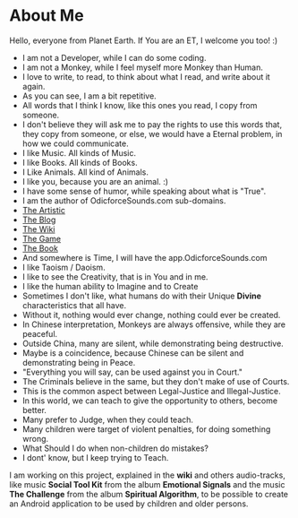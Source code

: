 # About Me

Hello, everyone from Planet Earth. If You are an ET, I welcome you too! :) 

- I am not a Developer, while I can do some coding.
- I am not a Monkey, while I feel myself more Monkey than Human.
- I love to write, to read, to think about what I read, and write about it again.
- As you can see, I am a bit repetitive. 
- All words that I think I know, like this ones you read, I copy from someone.
- I don't believe they will ask me to pay the rights to use this words that, they copy from someone, or else, we would have a Eternal problem, in how we could communicate. 
- I like Music. All kinds of Music. 
- I like Books. All kinds of Books.
- I Like Animals. All kind of Animals. 
- I like you, because you are an animal. :) 
- I have some sense of humor, while speaking about what is "True". 
- I am the author of OdicforceSounds.com sub-domains. 
- [The Artistic](https://art.OdicforceSounds.com)
- [The Blog](https://blog.OdicforceSounds.com)
- [The Wiki](https://wiki.OdicforceSounds.com)
- [The Game](https://play.OdicforceSounds.com)
- [The Book](https://book.OdicforceSounds.com)
- And somewhere is Time, I will have the app.OdicforceSounds.com 
- I like Taoism / Daoism.
- I like to see the Creativity, that is in You and in me.
- I like the human ability to Imagine and to Create
- Sometimes I don't like, what humans do with their Unique **Divine** characteristics that all have.
- Without it, nothing would ever change, nothing could ever be created.
- In Chinese interpretation, Monkeys are always offensive, while they are peaceful.
- Outside China, many are silent, while demonstrating being destructive.
- Maybe is a coincidence, because Chinese can be silent and demonstrating being in Peace.
- "Everything you will  say, can be used against you in Court."
- The Criminals believe in the same, but they don't make of use of Courts.
- This is the common aspect between Legal-Justice and Illegal-Justice. 
- In this world, we can teach to give the opportunity to others, become better. 
- Many prefer to Judge, when they could teach.
- Many children were target of violent penalties, for doing something wrong.
- What Should I do when non-children do mistakes?
- I dont' know, but I keep trying to Teach.

I am working on this project, explained in the **wiki** and others audio-tracks, like music **Social Tool Kit** from the album **Emotional Signals** and the music **The Challenge** from the album **Spiritual Algorithm**, to be possible to create an Android application to be used by children and older persons. 


